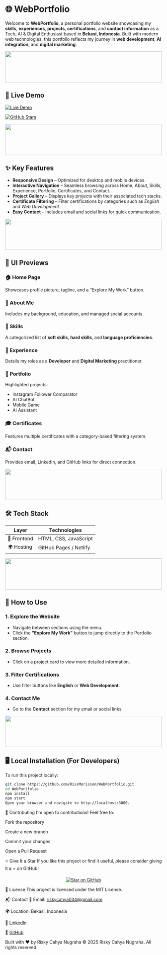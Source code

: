 # 🌐 WebPortfolio

Welcome to **WebPortfolio**, a personal portfolio website showcasing my **skills**, **experiences**, **projects**, **certifications**, and **contact information** as a Tech, AI & Digital Enthusiast based in **Bekasi, Indonesia**. Built with modern web technologies, this portfolio reflects my journey in **web development**, **AI integration**, and **digital marketing**.

<img height="100px" width="100%" src="https://media1.giphy.com/media/v1.Y2lkPTc5MGI3NjExdHh4aDhsMHF6dmI4b3pybWR2bWlhdDJ2dXI0bzBjanAxaDdtZzdzZCZlcD12MV9pbnRlcm5hbF9naWZfYnlfaWQmY3Q9cw/TIj8cbzWYKnE9ul3ab/giphy.gif"  />

## 🚀 Live Demo

[![Live Demo](https://img.shields.io/badge/Live_Demo-WebPortfolio-blue?style=for-the-badge&logo=github)](https://RissMorisson.github.io/WebPortofolio/)

[![GitHub Stars](https://img.shields.io/github/stars/RissMorisson/WebPortofolio?style=social)](https://github.com/RissMorisson/WebPortofolio/stargazers)

<img height="100px" width="100%" src="https://media1.giphy.com/media/v1.Y2lkPTc5MGI3NjExdHh4aDhsMHF6dmI4b3pybWR2bWlhdDJ2dXI0bzBjanAxaDdtZzdzZCZlcD12MV9pbnRlcm5hbF9naWZfYnlfaWQmY3Q9cw/TIj8cbzWYKnE9ul3ab/giphy.gif"  />

## ✨ Key Features

- **Responsive Design** – Optimized for desktop and mobile devices.
- **Interactive Navigation** – Seamless browsing across Home, About, Skills, Experience, Portfolio, Certificates, and Contact.
- **Project Gallery** – Displays key projects with their associated tech stacks.
- **Certificate Filtering** – Filter certifications by categories such as *English* and *Web Development*.
- **Easy Contact** – Includes email and social links for quick communication.

<img height="100px" width="100%" src="https://media1.giphy.com/media/v1.Y2lkPTc5MGI3NjExdHh4aDhsMHF6dmI4b3pybWR2bWlhdDJ2dXI0bzBjanAxaDdtZzdzZCZlcD12MV9pbnRlcm5hbF9naWZfYnlfaWQmY3Q9cw/TIj8cbzWYKnE9ul3ab/giphy.gif"  />

## 📸 UI Previews

### 🏠 Home Page  
Showcases profile picture, tagline, and a “Explore My Work” button.

### 👤 About Me  
Includes my background, education, and managed social accounts.

### 🧠 Skills  
A categorized list of **soft skills**, **hard skills**, and **language proficiencies**.

### 💼 Experience  
Details my roles as a **Developer** and **Digital Marketing** practitioner.

### 📁 Portfolio  
Highlighted projects:
- Instagram Follower Comparator  
- AI ChatBot  
- Mobile Game  
- AI Assistant  

### 🎓 Certificates  
Features multiple certificates with a category-based filtering system.

### 📬 Contact  
Provides email, LinkedIn, and GitHub links for direct connection.

<img height="100px" width="100%" src="https://media1.giphy.com/media/v1.Y2lkPTc5MGI3NjExdHh4aDhsMHF6dmI4b3pybWR2bWlhdDJ2dXI0bzBjanAxaDdtZzdzZCZlcD12MV9pbnRlcm5hbF9naWZfYnlfaWQmY3Q9cw/TIj8cbzWYKnE9ul3ab/giphy.gif"  />

## 🛠️ Tech Stack

| Layer        | Technologies                |
|--------------|-----------------------------|
| 🎨 Frontend   | HTML, CSS, JavaScript       |
| 🌍 Hosting    | GitHub Pages / Netlify      |

<img height="100px" width="100%" src="https://media1.giphy.com/media/v1.Y2lkPTc5MGI3NjExdHh4aDhsMHF6dmI4b3pybWR2bWlhdDJ2dXI0bzBjanAxaDdtZzdzZCZlcD12MV9pbnRlcm5hbF9naWZfYnlfaWQmY3Q9cw/TIj8cbzWYKnE9ul3ab/giphy.gif"  />

## 📖 How to Use

### 1. Explore the Website
- Navigate between sections using the menu.
- Click the **"Explore My Work"** button to jump directly to the Portfolio section.

### 2. Browse Projects
- Click on a project card to view more detailed information.

### 3. Filter Certifications
- Use filter buttons like **English** or **Web Development**.

### 4. Contact Me
- Go to the **Contact** section for my email or social links.

<img height="100px" width="100%" src="https://media1.giphy.com/media/v1.Y2lkPTc5MGI3NjExdHh4aDhsMHF6dmI4b3pybWR2bWlhdDJ2dXI0bzBjanAxaDdtZzdzZCZlcD12MV9pbnRlcm5hbF9naWZfYnlfaWQmY3Q9cw/TIj8cbzWYKnE9ul3ab/giphy.gif"  />

## 🖥️ Local Installation (For Developers)

To run this project locally:

```bash
git clone https://github.com/RissMorisson/WebPortfolio.git
cd WebPortfolio
npm install
npm start
Open your browser and navigate to http://localhost:3000.
```

🤝 Contributing
I'm open to contributions!
Feel free to:

Fork the repository

Create a new branch

Commit your changes

Open a Pull Request

⭐ Give It a Star
If you like this project or find it useful, please consider giving it a ⭐ on GitHub!

<p align="center"> <a href="https://github.com/RissMorisson/WebPortofolio/stargazers" target="_blank"> <img src="https://img.shields.io/github/stars/RissMorisson/WebPortofolio?style=social" alt="Star on GitHub"> </a> </p>
📄 License
This project is licensed under the MIT License.

📬 Contact
📧 Email: riskycahya034@gmail.com

🌍 Location: Bekasi, Indonesia

🔗 [LinkedIn](https://linkedin.com/in/riskycahyanugraha)

🔗 [GitHub](https://github.com/RissMorisson)

Built with ❤️ by Risky Cahya Nugraha
© 2025 Risky Cahya Nugraha. All rights reserved.
